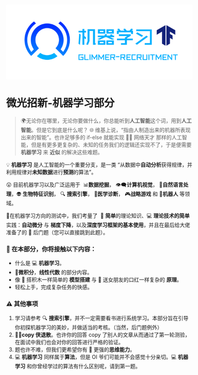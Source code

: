 ![](image/ml.png)
# 微光招新-机器学习部分
> 🌍无论你在哪里，无论你要做什么，你总能听到**人工智能**这个词，用到**人工智能**。但是它到底是什么呢？ 🌐 维基上说，“指由人制造出来的机器所表现出来的智能”。也许足够多的 if-else 就能实现 👳‍♂️ 网络天才 那样的人工智能，但是有更多更复杂的、未知的任务我们的逻辑还实现不了，于是便需要 **机器学习** 来 **近似** 的解决这些难题。


💡 **机器学习** 是人工智能的一个重要分支，是一类 “从数据中**自动分析**获得规律，并利用规律对**未知数据**进行**预测**的算法”。

😮 目前机器学习以及广泛运用于  📊**数据挖掘**， 👁‍🗨**计算机视觉**， 💬**自然语言处理**，👽 **生物特征识别**， 🔍 **搜索引擎**， 🏥**医学诊断**， 🎮**战略游戏** 和 🤖**机器人** 等领域。

📃在机器学习方向的测试中，我们考量了  📖 **简单**的理论知识、💻 **理论技术的简单**实践：**自动微分** 与 **梯度下降**，以及**深度学习框架的基本使用**，并且在最后给大佬准备了的 🎁 后门题（您可以直接跳到此题）。

### 📌 在本部分，你将接触以下内容：

- 什么是 💻 **机器学习**。
- 📐**微积分**，**线性代数** 的部分内容。
- 像 🧱 搭积木一样简单的 **模型搭建** 与 💄 送女朋友的口红一样复杂的 **原理**。
- 轻松上手，完成复杂任务的快感。

### ⚠️ 其他事项

1. 学习请参考 🔍 **搜索引擎**，并不一定需要看书进行系统学习。本部分旨在引导你初探机器学习的美妙，并做适当的考核。（当然，后门题例外）
1. 🙅‍♀️**copy 侠退散**。也许你的回答 copy 了别人的文章从而通过了第一轮测验，在面试中我们也会对你的回答进行严格的验证。
1. 题也许不难，但我们更希望你有 💭 更强的**思维能力**。
1. 💻 **机器学习** 同样属于**算法**，但是 OI 爷们可能并不会感觉十分亲切。💻 **机器学习** 和你曾经学过的算法有什么区别呢，请到第一题。

